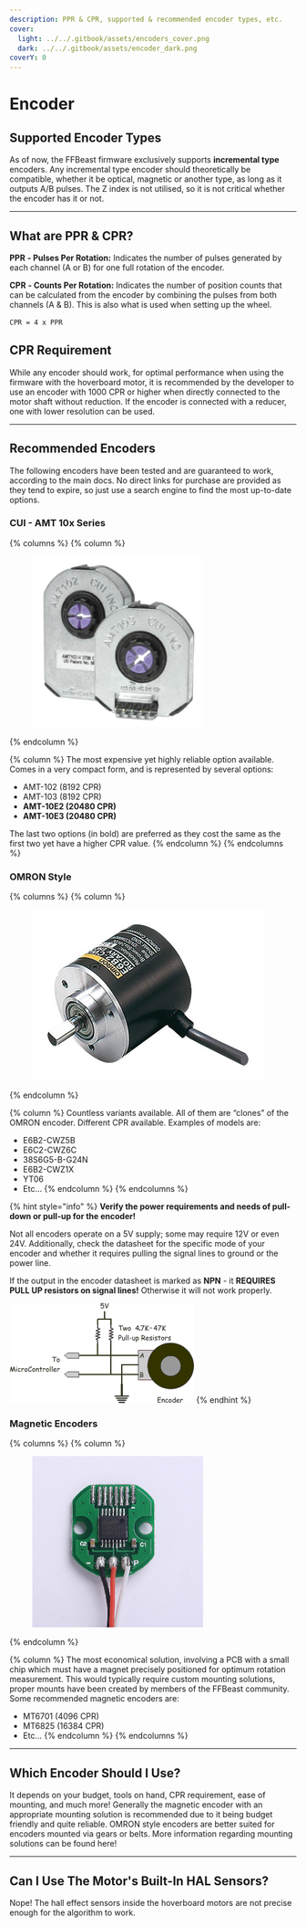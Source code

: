 ```yaml
---
description: PPR & CPR, supported & recommended encoder types, etc.
cover:
  light: ../../.gitbook/assets/encoders_cover.png
  dark: ../../.gitbook/assets/encoder_dark.png
coverY: 0
---
```


# Encoder

## Supported Encoder Types

As of now, the FFBeast firmware exclusively supports **incremental type** encoders. Any incremental type encoder should theoretically be compatible, whether it be optical, magnetic or another type, as long as it outputs A/B pulses. The Z index is not utilised, so it is not critical whether the encoder has it or not.

***

## What are PPR & CPR?

**PPR** **- Pulses Per Rotation:** Indicates the number of pulses generated by each channel (A or B) for one full rotation of the encoder.

**CPR** **- Counts Per Rotation:** Indicates the number of position counts that can be calculated from the encoder by combining the pulses from both channels (A & B). This is also what is used when setting up the wheel.

```
CPR = 4 x PPR
```

## CPR Requirement

While any encoder should work, for optimal performance when using the firmware with the hoverboard motor, it is recommended by the developer to use an encoder with 1000 CPR or higher when directly connected to the motor shaft without reduction. If the encoder is connected with a reducer, one with lower resolution can be used.

***

## Recommended Encoders

The following encoders have been tested and are guaranteed to work, according to the main docs. No direct links for purchase are provided as they tend to expire, so just use a search engine to find the most up-to-date options.

### CUI - AMT 10x Series

{% columns %}
{% column %}
<figure><img src="../../.gitbook/assets/AMT 10x Encoder.png" alt=""><figcaption></figcaption></figure>
{% endcolumn %}

{% column %}
The most expensive yet highly reliable option available. Comes in a very compact form, and is represented by several options:

* AMT-102 (8192 CPR)
* AMT-103 (8192 CPR)
* **AMT-10E2 (20480 CPR)**
* **AMT-10E3 (20480 CPR)**

The last two options (in bold) are preferred as they cost the same as the first two yet have a higher CPR value.
{% endcolumn %}
{% endcolumns %}

### OMRON Style

{% columns %}
{% column %}
<figure><img src="../../.gitbook/assets/omronencoder.jpg" alt=""><figcaption></figcaption></figure>
{% endcolumn %}

{% column %}
Countless variants available. All of them are “clones” of the OMRON encoder. Different CPR available. Examples of models are:

* E6B2-CWZ5B
* E6C2-CWZ6C
* 38S6G5-B-G24N
* E6B2-CWZ1X
* YT06
* Etc…
{% endcolumn %}
{% endcolumns %}

{% hint style="info" %}
**Verify the power requirements and needs of pull-down or pull-up for the encoder!**

Not all encoders operate on a 5V supply; some may require 12V or even 24V. Additionally, check the datasheet for the specific mode of your encoder and whether it requires pulling the signal lines to ground or the power line.

If the output in the encoder datasheet is marked as **NPN** - it **REQUIRES PULL UP resistors on signal lines!** Otherwise it will not work properly.

<img src="../../.gitbook/assets/encoder-circuit.gif" alt="" data-size="original">
{% endhint %}

### Magnetic Encoders

{% columns %}
{% column %}
<figure><img src="../../.gitbook/assets/image (1) (1) (1) (1) (1).png" alt=""><figcaption></figcaption></figure>
{% endcolumn %}

{% column %}
The most economical solution, involving a PCB with a small chip which must have a magnet precisely positioned for optimum rotation measurement. This would typically require custom mounting solutions, proper mounts have been created by members of the FFBeast community. Some recommended magnetic encoders are:

* MT6701 (4096 CPR)
* MT6825 (16384 CPR)
* Etc...
{% endcolumn %}
{% endcolumns %}

***

## Which Encoder Should I Use?

It depends on your budget, tools on hand, CPR requirement, ease of mounting, and much more! Generally the magnetic encoder with an appropriate mounting solution is recommended due to it being budget friendly and quite reliable. OMRON style encoders are better suited for encoders mounted via gears or belts. More information regarding mounting solutions can be found here!

***

## Can I Use The Motor's Built-In HAL Sensors?

Nope! The hall effect sensors inside the hoverboard motors are not precise enough for the algorithm to work.
